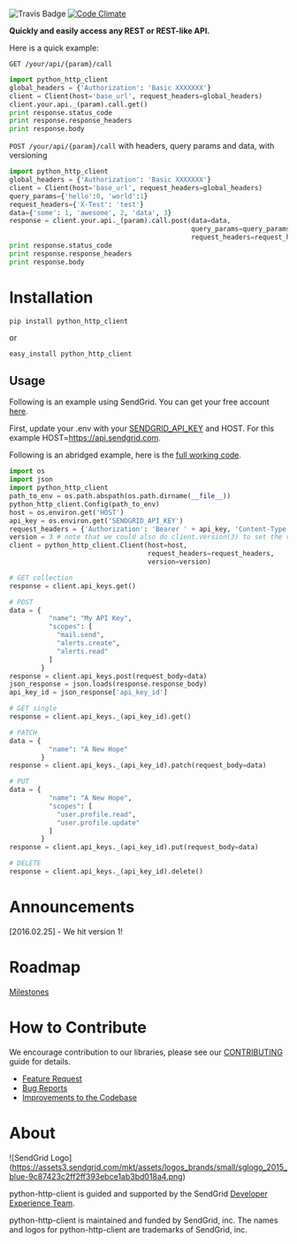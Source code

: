 ![Travis Badge](https://travis-ci.org/sendgrid/python-http-client.svg?branch=master) [![Code Climate](https://codeclimate.com/github/sendgrid/python-http-client/badges/gpa.svg)](https://codeclimate.com/github/sendgrid/python-http-client) <Python Badge Placeholder>

**Quickly and easily access any REST or REST-like API.**

Here is a quick example:

`GET /your/api/{param}/call`

```python
import python_http_client
global_headers = {'Authorization': 'Basic XXXXXXX'}
client = Client(host='base_url', request_headers=global_headers)
client.your.api._(param).call.get()
print response.status_code
print response.response_headers
print response.body 
```

`POST /your/api/{param}/call` with headers, query params and data, with versioning

```python
import python_http_client
global_headers = {'Authorization': 'Basic XXXXXXX'}
client = Client(host='base_url', request_headers=global_headers)
query_params={'hello':0, 'world':1}
request_headers={'X-Test': 'test'}
data={'some': 1, 'awesome', 2, 'data', 3}
response = client.your.api._(param).call.post(data=data,
                                              query_params=query_params,
                                              request_headers=request_headers)
print response.status_code
print response.response_headers
print response.body 
```

# Installation

`pip install python_http_client` 

or

`easy_install python_http_client`

## Usage ##

Following is an example using SendGrid. You can get your free account [here](https://sendgrid.com/free?source=python-http-client).

First, update your .env with your [SENDGRID_API_KEY](https://app.sendgrid.com/settings/api_keys) and HOST. For this example HOST=https://api.sendgrid.com.

Following is an abridged example, here is the [full working code](https://github.com/sendgrid/python-http-client/tree/master/examples).

```python
import os
import json
import python_http_client
path_to_env = os.path.abspath(os.path.dirname(__file__))
python_http_client.Config(path_to_env)
host = os.environ.get('HOST')
api_key = os.environ.get('SENDGRID_API_KEY')
request_headers = {'Authorization': 'Bearer ' + api_key, 'Content-Type': 'application/json'}
version = 3 # note that we could also do client.version(3) to set the version for each endpoint
client = python_http_client.Client(host=host,
                                   request_headers=request_headers,
                                   version=version)

# GET collection
response = client.api_keys.get()

# POST
data = {
          "name": "My API Key",
          "scopes": [
            "mail.send",
            "alerts.create",
            "alerts.read"
          ]
        }
response = client.api_keys.post(request_body=data)
json_response = json.loads(response.response_body)
api_key_id = json_response['api_key_id']

# GET single
response = client.api_keys._(api_key_id).get()

# PATCH
data = {
          "name": "A New Hope"
        }
response = client.api_keys._(api_key_id).patch(request_body=data)

# PUT
data = {
          "name": "A New Hope",
          "scopes": [
            "user.profile.read",
            "user.profile.update"
          ]
        }
response = client.api_keys._(api_key_id).put(request_body=data)

# DELETE
response = client.api_keys._(api_key_id).delete()
```

# Announcements

[2016.02.25] - We hit version 1!

# Roadmap

[Milestones](https://github.com/sendgrid/python-http-client/milestones)

# How to Contribute

We encourage contribution to our libraries, please see our [CONTRIBUTING](https://github.com/sendgrid/python-http-client/blob/master/CONTRIBUTING.md) guide for details.

* [Feature Request](https://github.com/sendgrid/python-http-client/blob/master/CONTRIBUTING.md#feature_request)
* [Bug Reports](https://github.com/sendgrid/python-http-client/blob/master/CONTRIBUTING.md#submit_a_bug_report)
* [Improvements to the Codebase](https://github.com/sendgrid/python-http-client/blob/master/CONTRIBUTING.md#improvements_to_the_codebase)

# About

![SendGrid Logo]
(https://assets3.sendgrid.com/mkt/assets/logos_brands/small/sglogo_2015_blue-9c87423c2ff2ff393ebce1ab3bd018a4.png)

python-http-client is guided and supported by the SendGrid [Developer Experience Team](mailto:dx@sendgrid.com).

python-http-client is maintained and funded by SendGrid, inc. The names and logos for python-http-client are trademarks of SendGrid, inc.


